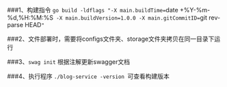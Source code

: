 ###1、构建指令 
`go build -ldflags "-X main.buildTime=`date +%Y-%m-%d,%H:%M:%S` -X main.buildVersion=1.0.0 -X main.gitCommitID=`git rev-parse HEAD`"`

###2、文件部署时，需要将configs文件夹、storage文件夹拷贝在同一目录下运行

###3、`swag init` 根据注解更新swagger文档

###4、执行程序 `./blog-service -version `可查看构建版本